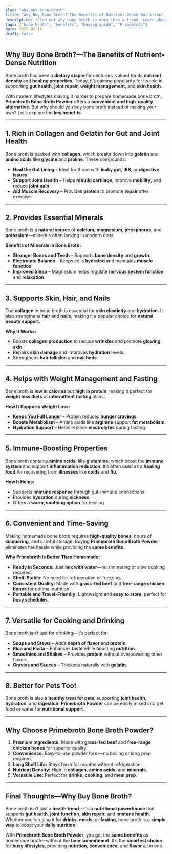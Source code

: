 ```yaml
---
slug: "why-buy-bone-broth"
title: "Why Buy Bone Broth?—The Benefits of Nutrient-Dense Nutrition"
description: "Find out why bone broth is more than a trend. Learn about its gut-healing, joint-supporting, and weight-loss benefits and why Primebroth Bone Broth Powder is the smarter, more convenient choice."
tags: ["bone broth", "benefits", "buying guide", "Primebroth"]
date: 2025-02-14
draft: false
---
```


## Why Buy Bone Broth?—The Benefits of Nutrient-Dense Nutrition  
Bone broth has been a **dietary staple** for centuries, valued for its **nutrient density** and **healing properties**. Today, it’s gaining popularity for its role in supporting **gut health**, **joint repair**, **weight management**, and **skin health**.  

With modern lifestyles making it harder to prepare homemade bone broth, **Primebroth Bone Broth Powder** offers a **convenient and high-quality alternative**. But why should you buy bone broth instead of making your own? Let’s explore the **key benefits**.  

---

## **1. Rich in Collagen and Gelatin for Gut and Joint Health**  
Bone broth is packed with **collagen**, which breaks down into **gelatin** and **amino acids** like **glycine** and **proline**. These compounds:  
- **Heal the Gut Lining** – Ideal for those with **leaky gut**, **IBS**, or **digestive issues**.  
- **Support Joint Health** – Helps **rebuild cartilage**, improve **mobility**, and reduce **joint pain**.  
- **Aid Muscle Recovery** – Provides **protein** to promote **repair** after exercise.  

---

## **2. Provides Essential Minerals**  
Bone broth is a **natural source** of **calcium**, **magnesium**, **phosphorus**, and **potassium**—minerals often lacking in modern diets.  

**Benefits of Minerals in Bone Broth:**  
- **Stronger Bones and Teeth** – Supports **bone density** and **growth**.  
- **Electrolyte Balance** – Keeps cells **hydrated** and maintains **muscle function**.  
- **Improved Sleep** – Magnesium helps regulate **nervous system function** and **relaxation**.  

---

## **3. Supports Skin, Hair, and Nails**  
The **collagen** in bone broth is essential for **skin elasticity** and **hydration**. It also strengthens **hair** and **nails**, making it a popular choice for **natural beauty support**.  

**Why It Works:**  
- Boosts **collagen production** to reduce **wrinkles** and promote **glowing skin**.  
- Repairs **skin damage** and improves **hydration** levels.  
- Strengthens **hair follicles** and **nail beds**.  

---

## **4. Helps with Weight Management and Fasting**  
Bone broth is **low in calories** but **high in protein**, making it perfect for **weight loss diets** or **intermittent fasting** plans.  

**How It Supports Weight Loss:**  
- **Keeps You Full Longer** – Protein reduces **hunger cravings**.  
- **Boosts Metabolism** – Amino acids like **arginine** support **fat metabolism**.  
- **Hydration Support** – Helps replace **electrolytes** during fasting.  

---

## **5. Immune-Boosting Properties**  
Bone broth contains **amino acids**, like **glutamine**, which boost the **immune system** and support **inflammation reduction**. It’s often used as a **healing food** for recovering from **illnesses** like **colds** and **flu**.  

**How It Helps:**  
- Supports **immune response** through gut-immune connections.  
- Provides **hydration** during **sickness**.  
- Offers a **warm, soothing option** for healing.  

---

## **6. Convenient and Time-Saving**  
Making homemade bone broth requires **high-quality bones**, hours of **simmering**, and careful storage. Buying **Primebroth Bone Broth Powder** eliminates the hassle while providing the **same benefits**.  

**Why Primebroth is Better Than Homemade:**  
- **Ready in Seconds:** Just **mix with water**—no simmering or slow cooking required.  
- **Shelf-Stable:** No need for refrigeration or freezing.  
- **Consistent Quality:** Made with **grass-fed beef** and **free-range chicken bones** for optimal nutrition.  
- **Portable and Travel-Friendly:** Lightweight and **easy to store**, perfect for **busy schedules**.  

---

## **7. Versatile for Cooking and Drinking**  
Bone broth isn’t just for drinking—it’s perfect for:  
- **Soups and Stews** – Adds **depth of flavor** and **protein**.  
- **Rice and Pasta** – Enhances **taste** while boosting **nutrition**.  
- **Smoothies and Shakes** – Provides **protein** without overpowering other flavors.  
- **Gravies and Sauces** – Thickens naturally with **gelatin**.  

---

## **8. Better for Pets Too!**  
Bone broth is also a **healthy treat for pets**, supporting **joint health**, **hydration**, and **digestion**. **Primebroth Powder** can be easily mixed into pet food or water for **nutritional support**.  

---

## **Why Choose Primebroth Bone Broth Powder?**  
1. **Premium Ingredients:** Made with **grass-fed beef** and **free-range chicken bones** for superior quality.  
2. **Convenience:** Easy-to-use powder form—no boiling or long prep required.  
3. **Long Shelf Life:** Stays fresh for months without refrigeration.  
4. **Nutrient Density:** High in **collagen**, **amino acids**, and **minerals**.  
5. **Versatile Use:** Perfect for **drinks**, **cooking**, and **meal prep**.  

---

## **Final Thoughts—Why Buy Bone Broth?**  
Bone broth isn’t just a **health trend**—it’s a **nutritional powerhouse** that supports **gut health**, **joint function**, **skin repair**, and **immune health**. Whether you’re using it for **drinks**, **meals**, or **fasting**, bone broth is a **simple way** to boost your **daily nutrition**.  

With **Primebroth Bone Broth Powder**, you get the **same benefits** as homemade broth—without the **time commitment**. It’s the **smartest choice** for **busy lifestyles**, providing **nutrition**, **convenience**, and **flavor** all in one.  
